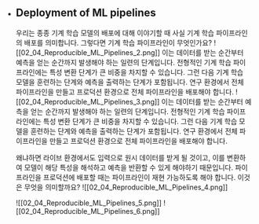- ## Deployment of ML pipelines
	우리는 종종 기계 학습 모델의 배포에 대해 이야기할 때 사실 기계 학습 파이프라인의 배포를 의미합니다. 그렇다면 기계 학습 파이프라인이 무엇인가요?
	![[02_04_Reproducible_ML_Pipelines_2.png]]
	이는 데이터를 받는 순간부터 예측을 얻는 순간까지 발생해야 하는 일련의 단계입니다. 전형적인 기계 학습 파이프라인에는 특성 변환 단계가 큰 비중을 차지할 수 있습니다. 그런 다음 기계 학습 모델을 훈련하는 단계와 예측을 출력하는 단계가 포함됩니다. 연구 환경에서 전체 파이프라인을 만들고 프로덕션 환경으로 전체 파이프라인을 배포해야 합니다.
	![[02_04_Reproducible_ML_Pipelines_3.png]]
	이는 데이터를 받는 순간부터 예측을 얻는 순간까지 발생해야 하는 일련의 단계입니다. 전형적인 기계 학습 파이프라인에는 특성 변환 단계가 큰 비중을 차지할 수 있습니다. 그런 다음 기계 학습 모델을 훈련하는 단계와 예측을 출력하는 단계가 포함됩니다. 연구 환경에서 전체 파이프라인을 만들고 프로덕션 환경으로 전체 파이프라인을 배포해야 합니다.
	
	왜냐하면 라이브 환경에서도 입력으로 원시 데이터를 받게 될 것이고, 이를 변환하여 모델이 해당 특성을 해석하고 예측을 반환할 수 있게 해야하기 때문입니다. 파이프라인을 프로덕션에 배포할 때는 파이프라인이 재현 가능하도록 해야 합니다. 이것은 무엇을 의미할까요?
	![[02_04_Reproducible_ML_Pipelines_4.png]]
	
	![[02_04_Reproducible_ML_Pipelines_5.png]]
	![[02_04_Reproducible_ML_Pipelines_6.png]]
	